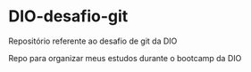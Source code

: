 # DIO-desafio-git
Repositório referente ao desafio de git da DIO

Repo para organizar meus estudos durante o bootcamp da DIO
